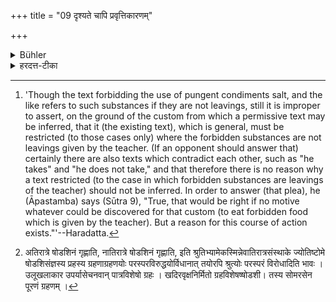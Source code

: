 +++
title = "09 दृश्यते चापि प्रवृत्तिकारणम्"

+++

<details><summary>Bühler</summary>

9. Besides (in this particular case) a (worldly) motive for the practice is apparent. [^4] 


[^4]:  'Though the text forbidding the use of pungent condiments salt, and the like refers to such substances if they are not leavings, still it is improper to assert, on the ground of the custom from which a permissive text may be inferred, that it (the existing text), which is general, must be restricted (to those cases only) where the forbidden substances are not leavings given by the teacher. (If an opponent should answer that) certainly there are also texts which contradict each other, such as "he takes" and "he does not take," and that therefore there is no reason why a text restricted (to the case in which forbidden substances are leavings of the teacher) should not be inferred. In order to answer (that plea), he (Āpastamba) says (Sūtra 9), "True, that would be right if no motive whatever could be discovered for that custom (to eat forbidden food which is given by the teacher). But a reason for this course of action exists."'--Haradatta.
</details>

<details><summary>हरदत्त-टीका</summary>

## सूत्रम्
दृश्यते चापि प्रवृत्तिकारणम् ॥९॥  
### प्रस्तावः
ननु परस्परविरुद्धा अपि श्रुतय उपलभ्यन्ते [^२] 'गृह्णाति, न गृह्णाती'ति । तत्किमाचारात् सङ्कोचिका श्रुतिर्नानुमीयते ? अत आह—  
### टिप्पनी
स्यादेव यद्ययमाचारोऽगृह्यमाणकारणः स्यात् । गृह्यते तु तत्र कारणम् ॥९॥  

[^२]:  

    अतिरात्रे षोडशिनं गृह्णाति, नातिरात्रे षोडशिनं गृह्णाति, इति श्रुतिभ्यामेकस्मिन्नेवातिरात्रसंस्थाके ज्योतिष्टोमे षोडशिसंज्ञस्य प्रहस्य ग्रहणाग्रहणयोः परस्परविरुद्धयोर्विधानात् तयोरपि श्रुत्योः परस्परं विरोधादिति भावः । उलूखलाकार उपर्यासेचनवान् पात्रविशेषो ग्रहः । खदिरवृक्षनिर्मितो ग्रहविशेषष्षोडशी। तस्य सोमरसेन पूरणं ग्रहणम् ।
</details>
